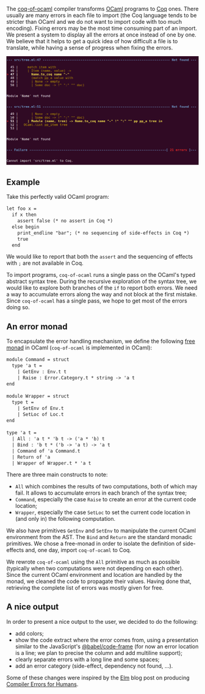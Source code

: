 The [coq-of-ocaml](https://github.com/clarus/coq-of-ocaml) compiler transforms [OCaml](https://ocaml.org/) programs to [Coq](https://coq.inria.fr/) ones. There usually are many errors in each file to import (the Coq language tends to be stricter than OCaml and we do not want to import code with too much encoding). Fixing errors may be the most time consuming part of an import. We present a system to display all the errors at once instead of one by one. We believe that it helps to get a quick idea of how difficult a file is to translate, while having a sense of progress when fixing the errors.

![Multiple errors report](static/images/coq-of-ocaml-multiple-errors/report.png "Multiple errors report")

## Example
Take this perfectly valid OCaml program:

    let foo x =
      if x then
        assert false (* no assert in Coq *)
      else begin
        print_endline "bar"; (* no sequencing of side-effects in Coq *)
        true
      end

We would like to report that both the `assert` and the sequencing of effects with `;` are not available in Coq.

To import programs, `coq-of-ocaml` runs a single pass on the OCaml's typed abstract syntax tree. During the recursive exploration of the syntax tree, we would like to explore both branches of the `if` to report both errors. We need a way to accumulate errors along the way and not block at the first mistake. Since `coq-of-ocaml` has a single pass, we hope to get most of the errors doing so.

## An error monad
To encapsulate the error handling mechanism, we define the following [free monad](https://stackoverflow.com/a/13388966/3873794) in OCaml (`coq-of-ocaml` is implemented in OCaml):

    module Command = struct
      type 'a t =
        | GetEnv : Env.t t
        | Raise : Error.Category.t * string -> 'a t
    end

    module Wrapper = struct
      type t =
        | SetEnv of Env.t
        | SetLoc of Loc.t
    end

    type 'a t =
      | All : 'a t * 'b t -> ('a * 'b) t
      | Bind : 'b t * ('b -> 'a t) -> 'a t
      | Command of 'a Command.t
      | Return of 'a
      | Wrapper of Wrapper.t * 'a t

There are three main constructs to note:

* `All` which combines the results of two computations, both of which may fail. It allows to accumulate errors in each branch of the syntax tree;
* `Command`, especially the case `Raise` to create an error at the current code location;
* `Wrapper`, especially the case `SetLoc` to set the current code location in (and only in) the following computation.

We also have primitives `GetEnv` and `SetEnv` to manipulate the current OCaml environment from the AST. The `Bind` and `Return` are the standard monadic primitives. We chose a free-monad in order to isolate the definition of side-effects and, one day, import `coq-of-ocaml` to Coq. 

We rewrote `coq-of-ocaml` using the `All` primitive as much as possible (typically when two computations were not depending on each other). Since the current OCaml environment and location are handled by the monad, we cleaned the code to propagate their values. Having done that, retrieving the complete list of errors was mostly given for free.

## A nice output
In order to present a nice output to the user, we decided to do the following:

* add colors;
* show the code extract where the error comes from, using a presentation similar to the JavaScript's [@babel/code-frame](https://babeljs.io/docs/en/next/babel-code-frame.html) (for now an error location is a line; we plan to precise the column and add multiline support);
* clearly separate errors with a long line and some spaces;
* add an error category (side-effect, dependency not found, ...).

Some of these changes were inspired by the [Elm](https://elm-lang.org/) blog post on producing [Compiler Errors for Humans](https://elm-lang.org/news/compiler-errors-for-humans).
